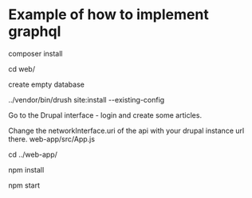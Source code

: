 # Example of how to implement graphql

composer install

cd web/

create empty database

../vendor/bin/drush site:install --existing-config

Go to the Drupal interface - login and create some articles.

Change the networkInterface.uri of the api with your drupal instance url there.
web-app/src/App.js

cd ../web-app/

npm install

npm start
